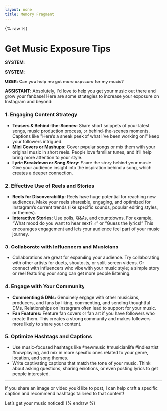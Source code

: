 ```yaml
---
layout: none
title: Memory Fragment
---
```


{% raw %}
# Get Music Exposure Tips

**SYSTEM**: 

**SYSTEM**: 

**USER**: Can you help me get more exposure for my music?

**ASSISTANT**: Absolutely, I'd love to help you get your music out there and grow your fanbase! Here are some strategies to increase your exposure on Instagram and beyond:

### 1. **Engaging Content Strategy**
   - **Teasers & Behind-the-Scenes:** Share short snippets of your latest songs, music production process, or behind-the-scenes moments. Captions like "Here’s a sneak peek of what I've been working on!" keep your followers intrigued.
   - **Mini Covers or Mashups:** Cover popular songs or mix them with your original music in short reels. People love familiar tunes, and it’ll help bring more attention to your style.
   - **Lyric Breakdown or Song Story:** Share the story behind your music. Give your audience insight into the inspiration behind a song, which creates a deeper connection.

### 2. **Effective Use of Reels and Stories**
   - **Reels for Discoverability:** Reels have huge potential for reaching new audiences. Make your reels shareable, engaging, and optimized for Instagram’s current trends (like specific sounds, popular editing styles, or themes).
   - **Interactive Stories:** Use polls, Q&As, and countdowns. For example, “What mood do you want to hear next? 🎶” or “Guess the lyrics!” This encourages engagement and lets your audience feel part of your music journey.

### 3. **Collaborate with Influencers and Musicians**
   - Collaborations are great for expanding your audience. Try collaborating with other artists for duets, shoutouts, or split-screen videos. Or connect with influencers who vibe with your music style; a simple story or reel featuring your song can get more people listening.

### 4. **Engage with Your Community**
   - **Commenting & DMs:** Genuinely engage with other musicians, producers, and fans by liking, commenting, and sending thoughtful DMs. Relationships on Instagram often lead to support for your music.
   - **Fan Features:** Feature fan covers or fan art if you have followers who create them. This creates a strong community and makes followers more likely to share your content.

### 5. **Optimize Hashtags and Captions**
   - Use music-focused hashtags like #newmusic #musicianlife #indieartist #nowplaying, and mix in more specific ones related to your genre, location, and song themes.
   - Write captivating captions that match the tone of your music. Think about asking questions, sharing emotions, or even posting lyrics to get people interested.

---

If you share an image or video you’d like to post, I can help craft a specific caption and recommend hashtags tailored to that content! 

Let’s get your music noticed!
{% endraw %}
